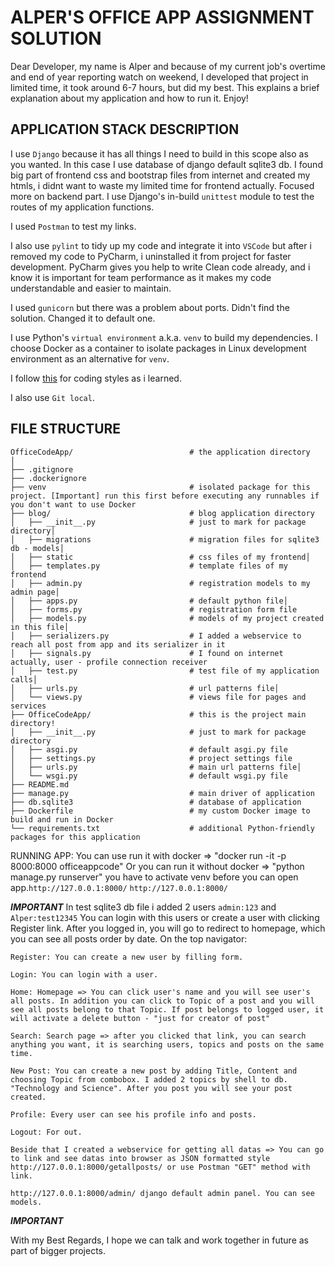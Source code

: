 # ALPER'S OFFICE APP ASSIGNMENT SOLUTION
Dear Developer, my name is Alper and because of my current job's overtime and end of year reporting watch on weekend, I developed that project in limited time, it took around 6-7 hours, but did my best. This explains a brief explanation about my application and how to run it. Enjoy!

## APPLICATION STACK DESCRIPTION
I use `Django` because it has all things I need to build in this scope also as you wanted. In this case I use database of django default sqlite3 db.
I found big part of frontend css and bootstrap files from internet and created my htmls, i didnt want to waste my limited time for frontend actually. Focused more on backend part.
I use Django's in-build `unittest` module to test the routes of my application functions.

I used `Postman` to test my links.

I also use `pylint` to tidy up my code and integrate it into `VSCode` but after i removed my code to PyCharm, i uninstalled it from project for faster development. 
PyCharm gives you help to write Clean code already, and i know it is important for team performance as it makes my code understandable and easier to maintain.

I used `gunicorn` but there was a problem about ports. Didn't find the solution. Changed it to default one.

I use Python's `virtual environment` a.k.a. `venv` to build my dependencies. I choose Docker as a container to isolate packages in Linux development environment as an alternative for `venv`.

I follow [this](https://www.python.org/dev/peps/pep-0008/) for coding styles as i learned.

I also use `Git local`.

## FILE STRUCTURE
```
OfficeCodeApp/         					# the application directory
│
├── .gitignore                  		
├── .dockerignore
├── venv                        		# isolated package for this project. [Important] run this first before executing any runnables if you don't want to use Docker
├── blog/                     		 	# blog application directory
│   ├── __init__.py             		# just to mark for package directory│  
│   ├── migrations            			# migration files for sqlite3 db - models│   
│   ├── static             				# css files of my frontend│   
│   ├── templates.py             		# template files of my frontend   
│   ├── admin.py             			# registration models to my admin page│   
│   ├── apps.py             			# default python file│    
│   ├── forms.py             			# registration form file   
│   ├── models.py             			# models of my project created in this file│  
│   ├── serializers.py             		# I added a webservice to reach all post from app and its serializer in it   
│   ├── signals.py             			# I found on internet actually, user - profile connection receiver  
│   ├── test.py             			# test file of my application calls│    
│   ├── urls.py             			# url patterns file│   
│   └── views.py          				# views file for pages and services
├── OfficeCodeApp/                     	# this is the project main directory!
│   ├── __init__.py             		# just to mark for package directory
│   ├── asgi.py             			# default asgi.py file   
│   ├── settings.py             		# project settings file   
│   ├── urls.py             			# main url patterns file│   
│   └── wsgi.py               			# default wsgi.py file 
├── README.md                   
├── manage.py                     		# main driver of application
├── db.sqlite3                     		# database of application
├── Dockerfile                  		# my custom Docker image to build and run in Docker
└── requirements.txt            		# additional Python-friendly packages for this application

```

RUNNING APP:
You can use run it with docker => "docker run -it -p 8000:8000 officeappcode"
Or you can run it without docker => "python manage.py runserver"
you have to activate venv before
you can open app.`http://127.0.0.1:8000/`
`http://127.0.0.1:8000/`

***IMPORTANT*** 
In test sqlite3 db file i added 2 users ```admin:123``` and ```Alper:test12345``` You can login with this users or create a user with clicking Register link.
After you logged in, you will go to redirect to homepage, which you can see all posts order by date. On the top navigator:
```
Register: You can create a new user by filling form.

Login: You can login with a user.

Home: Homepage => You can click user's name and you will see user's all posts. In addition you can click to Topic of a post and you will see all posts belong to that Topic. If post belongs to logged user, it will activate a delete button - "just for creator of post"

Search: Search page => after you clicked that link, you can search anything you want, it is searching users, topics and posts on the same time. 

New Post: You can create a new post by adding Title, Content and choosing Topic from combobox. I added 2 topics by shell to db. "Technology and Science". After you post you will see your post created.

Profile: Every user can see his profile info and posts. 

Logout: For out.

Beside that I created a webservice for getting all datas => You can go to link and see datas into browser as JSON formatted style http://127.0.0.1:8000/getallposts/ or use Postman "GET" method with link.

http://127.0.0.1:8000/admin/ django default admin panel. You can see models.

```
***IMPORTANT***


With my Best Regards, I hope we can talk and work together in future as part of bigger projects. 